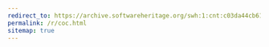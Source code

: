 ```yaml
---
redirect_to: https://archive.softwareheritage.org/swh:1:cnt:c03da44cb61750e1ea63ffd83d5a4dafe599645f;anchor=swh:1:rev:81dd9f0ce1344ad2953479cc1705612efa9d2e4b;path=/CODE_OF_CONDUCT.md
permalink: /r/coc.html
sitemap: true
---
```

